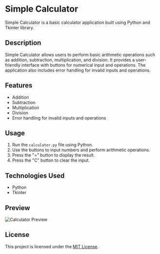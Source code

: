 
# Simple Calculator

Simple Calculator is a basic calculator application built using Python and Tkinter library.

## Description

Simple Calculator allows users to perform basic arithmetic operations such as addition, subtraction, multiplication, and division. It provides a user-friendly interface with buttons for numerical input and operations. The application also includes error handling for invalid inputs and operations.

## Features

- Addition
- Subtraction
- Multiplication
- Division
- Error handling for invalid inputs and operations

## Usage

1. Run the `calculator.py` file using Python.
2. Use the buttons to input numbers and perform arithmetic operations.
3. Press the "=" button to display the result.
4. Press the "C" button to clear the input.

## Technologies Used

- Python
- Tkinter

## Preview

![Calculator Preview](calculator-preview.png)

## License

This project is licensed under the [MIT License](LICENSE).

